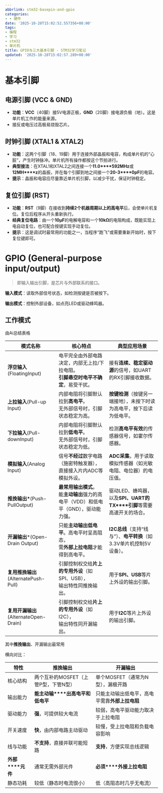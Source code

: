 ```yaml
---
abbrlink: stm32-basepin-and-gpio
categories:
- - 硬件
date: '2025-10-28T15:02:52.557356+08:00'
tags:
- 编程
- 学习
- stm32
- 单片机
title: GPIO与三大基本引脚 - STM32学习笔记
updated: '2025-10-28T15:02:57.289+08:00'
---
```

# 基本引脚

## **电源引脚** (VCC & GND)

* **功能**：**VCC**（40脚）接5V电源正极，**GND**（20脚）接电源负极（地）。这是单片机工作的能量来源。
* 接反或电压过高极易烧毁芯片。

## **时钟引脚** (XTAL1 & XTAL2)

* **功能**：这两个引脚（18、19脚）用于连接外部晶振和电容，构成单片机的“心脏”，产生时钟脉冲。单片机所有操作都按这个节拍进行。
* **典型接法**：在XTAL1和XTAL2之间连接一个**11.0****592MHz**或**12MH****z**的晶振，并在每个引脚到地之间接一个**20-3****0pF**的电容。
* **提示**：晶振和电容应尽量靠近单片机引脚，以减少干扰，保证时钟稳定。

## **复位引脚 (RST)**

* **功能**：**RST**（9脚）在接收到**持续2个机器周期以上的高电平**后，会使单片机复位。复位后程序从开头重新执行。
* **经典复位电路**：由一个**10μF**的电解电容和一个**10kΩ**的电阻构成，既能实现上电自动复位，也可配合按键实现手动复位。
* **提示**：这是调试时最常用的功能之一，当程序“跑飞”或需要重新开始时，按下复位键即可。


# GPIO (General-purpose input/output)

> 即输入输出引脚，是芯片与外部联系的接口。

**输入模式**：读取外部信号状态，如检测按键是否被按下。

**输出模式**：控制外部设备，如点亮LED或驱动蜂鸣器。

## 工作模式

由Ai总结表格


| 模式名称                              | 核心特点                                                                                 | 典型应用场景                                                           |
| ------------------------------------- | ---------------------------------------------------------------------------------------- | ---------------------------------------------------------------------- |
| **浮空输入**(FloatingInput)           | 电平完全由外部电路决定，内部无上拉/下拉电阻。<br />**引脚悬空时电平不确定**，易受干扰。  | 接有**连续、稳定驱动源**的信号，如UART的RX引脚接收数据。               |
| **上拉输入**(Pull-up Input)           | 内部电阻将引脚默认拉到**高电平**。<br />无外部信号时，引脚状态稳定为高。                 | **按键检测**（按键另一端接地），未按下时读为高电平，按下后读为低电平。 |
| **下拉输入**(Pull-downInput)          | 内部电阻将引脚默认拉到**低电平**。<br />无外部信号时，引脚状态稳定为低。                 | 检测**高电平有效**的传感器信号，如霍尔传感器。                         |
| **模拟输入**(Analog Input)            | 信号**不经过**数字电路（施密特触发器），<br />直接接入片内ADC等模拟外设。                | **ADC采集**，用于读取模拟传感器（如光敏电阻、电位器）的电压值。        |
| **推挽输出\***(Push-PullOutput)       | **最常用输出模式**。<br />能**主动输出**强力的高电平（VDD）和低电平（GND），驱动能力强。 | 驱动LED、蜂鸣器，以及**SPI、UART的TX****引脚**等需要高速开关的场合。   |
| **开漏输出***(Open-Drain Output)      | 只能**主动输出低电平**。高电平时呈高阻态，<br />需**外部上拉电阻**才能得到高电平。       | **I2C总线**（支持“线与”）、**电平转换**（如3.3V单片机控制5V设备）。  |
| **复用推挽输出**(AlternatePush-Pull)  | 引脚控制权交给**片上的专用外设**（如SPI、USB），<br />输出特性同推挽输出。               | 用于**SPI、USB**等片上外设的输出引脚。                                 |
| **复用开漏输出**(AlternateOpen-Drain) | 引脚控制权交给**片上的专用外设**（如I2C），<br />输出特性同开漏输出。                    | 用于**I2C**等片上外设的输出引脚。                                      |

其中**推挽输出**、开漏输出最常用

横向对比：


| 特性             | 推挽输出                             | 开漏输出                                       |
| ---------------- | ------------------------------------ | ---------------------------------------------- |
| 核心结构         | 两个互补的MOSFET（上管P型，下管N型） | 单个MOSFET（通常为N型），漏极开路              |
| 输出能力         | **能主动输****出高电平和低电平**     | 只能主动输出低电平，高电平需靠**外部上拉电阻** |
| 驱动能力         | **强**，可提供较大电流               | 较弱，高电平驱动能力取决于上拉电阻             |
| 开关速度         | **快**，由内部电路主动驱动           | 较慢，受上拉电阻和负载电容影响                 |
| 线与功能         | **不支持**，直接并联可能短路         | **支持**，方便实现总线逻辑                     |
| **外部****元件** | 通常无需外部元件                     | **必须****外接上拉电阻**                       |
| 静态功耗         | 较低（静态时电流很小）               | 低（高阻态时几乎无电流）                       |
